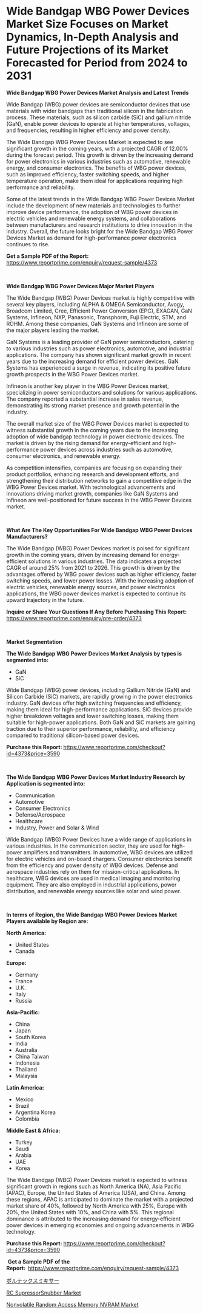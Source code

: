 <p><h1>Wide Bandgap WBG Power Devices Market Size Focuses on Market Dynamics, In-Depth Analysis and Future Projections of its Market Forecasted for Period from 2024 to 2031</h1></p><p><strong>Wide Bandgap WBG Power Devices Market Analysis and Latest Trends</strong></p>
<p><p>Wide Bandgap (WBG) power devices are semiconductor devices that use materials with wider bandgaps than traditional silicon in the fabrication process. These materials, such as silicon carbide (SiC) and gallium nitride (GaN), enable power devices to operate at higher temperatures, voltages, and frequencies, resulting in higher efficiency and power density.</p><p>The Wide Bandgap WBG Power Devices Market is expected to see significant growth in the coming years, with a projected CAGR of 12.00% during the forecast period. This growth is driven by the increasing demand for power electronics in various industries such as automotive, renewable energy, and consumer electronics. The benefits of WBG power devices, such as improved efficiency, faster switching speeds, and higher temperature operation, make them ideal for applications requiring high performance and reliability.</p><p>Some of the latest trends in the Wide Bandgap WBG Power Devices Market include the development of new materials and technologies to further improve device performance, the adoption of WBG power devices in electric vehicles and renewable energy systems, and collaborations between manufacturers and research institutions to drive innovation in the industry. Overall, the future looks bright for the Wide Bandgap WBG Power Devices Market as demand for high-performance power electronics continues to rise.</p></p>
<p><strong>Get a Sample PDF of the Report:&nbsp;</strong> <a href="https://www.reportprime.com/enquiry/request-sample/4373">https://www.reportprime.com/enquiry/request-sample/4373</a></p>
<p>&nbsp;</p>
<p><strong>Wide Bandgap WBG Power Devices Major Market Players</strong></p>
<p><p>The Wide Bandgap (WBG) Power Devices market is highly competitive with several key players, including ALPHA & OMEGA Semiconductor, Avogy, Broadcom Limited, Cree, Efficient Power Conversion (EPC), EXAGAN, GaN Systems, Infineon, NXP, Panasonic, Transphorm, Fuji Electric, STM, and ROHM. Among these companies, GaN Systems and Infineon are some of the major players leading the market.</p><p>GaN Systems is a leading provider of GaN power semiconductors, catering to various industries such as power electronics, automotive, and industrial applications. The company has shown significant market growth in recent years due to the increasing demand for efficient power devices. GaN Systems has experienced a surge in revenue, indicating its positive future growth prospects in the WBG Power Devices market.</p><p>Infineon is another key player in the WBG Power Devices market, specializing in power semiconductors and solutions for various applications. The company reported a substantial increase in sales revenue, demonstrating its strong market presence and growth potential in the industry.</p><p>The overall market size of the WBG Power Devices market is expected to witness substantial growth in the coming years due to the increasing adoption of wide bandgap technology in power electronic devices. The market is driven by the rising demand for energy-efficient and high-performance power devices across industries such as automotive, consumer electronics, and renewable energy.</p><p>As competition intensifies, companies are focusing on expanding their product portfolios, enhancing research and development efforts, and strengthening their distribution networks to gain a competitive edge in the WBG Power Devices market. With technological advancements and innovations driving market growth, companies like GaN Systems and Infineon are well-positioned for future success in the WBG Power Devices market.</p></p>
<p>&nbsp;</p>
<p><strong>What Are The Key Opportunities For Wide Bandgap WBG Power Devices Manufacturers?</strong></p>
<p><p>The Wide Bandgap (WBG) Power Devices market is poised for significant growth in the coming years, driven by increasing demand for energy-efficient solutions in various industries. The data indicates a projected CAGR of around 25% from 2021 to 2026. This growth is driven by the advantages offered by WBG power devices such as higher efficiency, faster switching speeds, and lower power losses. With the increasing adoption of electric vehicles, renewable energy sources, and power electronics applications, the WBG power devices market is expected to continue its upward trajectory in the future.</p></p>
<p><strong>Inquire or Share Your Questions If Any Before Purchasing This Report:</strong> <a href="https://www.reportprime.com/enquiry/pre-order/4373">https://www.reportprime.com/enquiry/pre-order/4373</a></p>
<p>&nbsp;</p>
<p><strong>Market Segmentation</strong></p>
<p><strong>The Wide Bandgap WBG Power Devices Market Analysis by types is segmented into:</strong></p>
<p><ul><li>GaN</li><li>SiC</li></ul></p>
<p><p>Wide Bandgap (WBG) power devices, including Gallium Nitride (GaN) and Silicon Carbide (SiC) markets, are rapidly growing in the power electronics industry. GaN devices offer high switching frequencies and efficiency, making them ideal for high-performance applications. SiC devices provide higher breakdown voltages and lower switching losses, making them suitable for high-power applications. Both GaN and SiC markets are gaining traction due to their superior performance, reliability, and efficiency compared to traditional silicon-based power devices.</p></p>
<p><strong>Purchase this Report:&nbsp;</strong><a href="https://www.reportprime.com/checkout?id=4373&price=3590">https://www.reportprime.com/checkout?id=4373&price=3590</a></p>
<p>&nbsp;</p>
<p><strong>The Wide Bandgap WBG Power Devices Market Industry Research by Application is segmented into:</strong></p>
<p><ul><li>Communication</li><li>Automotive</li><li>Consumer Electronics</li><li>Defense/Aerospace</li><li>Healthcare</li><li>Industry, Power and Solar & Wind</li></ul></p>
<p><p>Wide Bandgap (WBG) Power Devices have a wide range of applications in various industries. In the communication sector, they are used for high-power amplifiers and transmitters. In automotive, WBG devices are utilized for electric vehicles and on-board chargers. Consumer electronics benefit from the efficiency and power density of WBG devices. Defense and aerospace industries rely on them for mission-critical applications. In healthcare, WBG devices are used in medical imaging and monitoring equipment. They are also employed in industrial applications, power distribution, and renewable energy sources like solar and wind power.</p></p>
<p>&nbsp;</p>
<p><strong>In terms of Region, the Wide Bandgap WBG Power Devices Market Players available by Region are:</strong></p>
<p>
    <p> <strong> North America: </strong>
        <ul>
            <li>United States</li>
            <li>Canada</li>
        </ul>
        </p> 
    <p> <strong> Europe: </strong>
        <ul>
            <li>Germany</li>
            <li>France</li>
            <li>U.K.</li>
            <li>Italy</li>
            <li>Russia</li>
        </ul>
        </p> 
    <p> <strong> Asia-Pacific: </strong>
        <ul>
            <li>China</li>
            <li>Japan</li>
            <li>South Korea</li>
            <li>India</li>
            <li>Australia</li>
            <li>China Taiwan</li>
            <li>Indonesia</li>
            <li>Thailand</li>
            <li>Malaysia</li>
        </ul>
        </p> 
    <p> <strong> Latin America: </strong>
        <ul>
            <li>Mexico</li>
            <li>Brazil</li>
            <li>Argentina Korea</li>
            <li>Colombia</li>
        </ul>
        </p> 
    <p> <strong> Middle East & Africa: </strong>
        <ul>
            <li>Turkey</li>
            <li>Saudi</li>
            <li>Arabia</li>
            <li>UAE</li>
            <li>Korea</li>
        </ul>
    </p>
    </p>
<p><p>The Wide Bandgap (WBG) Power Devices market is expected to witness significant growth in regions such as North America (NA), Asia Pacific (APAC), Europe, the United States of America (USA), and China. Among these regions, APAC is anticipated to dominate the market with a projected market share of 40%, followed by North America with 25%, Europe with 20%, the United States with 10%, and China with 5%. This regional dominance is attributed to the increasing demand for energy-efficient power devices in emerging economies and ongoing advancements in WBG technology.</p></p>
<p><strong>Purchase this Report: </strong><a href="https://www.reportprime.com/checkout?id=4373&price=3590">https://www.reportprime.com/checkout?id=4373&price=3590</a></p>
<p>&nbsp;<strong>Get a Sample PDF of the Report:&nbsp;&nbsp;</strong><a href="https://www.reportprime.com/enquiry/request-sample/4373">https://www.reportprime.com/enquiry/request-sample/4373</a></p>
<p><strong></strong></p>
<p><p><a href="https://github.com/Sophiaard2003/Market-Research-Report-List-1/blob/main/597965615154.md">ボルテックスミキサー</a></p><p><a href="https://github.com/brenzgnarento/Market-Research-Report-List-1/blob/main/rc-supressorsnubber-market.md">RC SupressorSnubber Market</a></p><p><a href="https://github.com/jerrycopelandthomaswsqd8q/Market-Research-Report-List-2/blob/main/nonvolatile-random-access-memory-nvram-market.md">Nonvolatile Random Access Memory NVRAM Market</a></p></p>